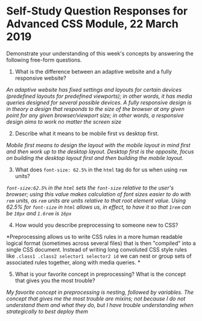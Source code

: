# Self-Study Question Responses for Advanced CSS Module, 22 March 2019

Demonstrate your understanding of this week's concepts by answering the following free-form questions.

1. What is the difference between an adaptive website and a fully responsive website?

*An adaptive website has fixed settings and layouts for certain devices (predefined layouts for predefined viewports); in other words, it has media queries designed for several possible devices. A fully responsive design is in theory a design that responds to the size of the browser at any given point for any given browser/viewport size; in other words, a responsive design aims to work no matter the screen size*

2. Describe what it means to be mobile first vs desktop first.

*Mobile first means to design the layout with the mobile layout in mind first and then work up to the desktop layout. Desktop first is the opposite, focus on building the desktop layout first and then building the mobile layout.*

3. What does `font-size: 62.5%` in the `html` tag do for us when using `rem` units?

*`font-size:62.5%` in the `html` sets the `font-size` relative to the user's browser; using this value makes calculation of font sizes easier to do with `rem` units, as `rem` units are units relative to that root element value. Using 62.5% for `font-size` in `html` allows us, in effect, to have it so that `1rem` can be `10px` and `1.6rem` is `16px`*

4. How would you describe preprocessing to someone new to CSS?

*Preprocessing allows us to write CSS rules in a more human readable logical format (sometimes across several files) that is then "compiled" into a single CSS document. Instead of writing long convoluted CSS style rules like `.class1 .class2 selector1 selector2 id` we can nest or group sets of associated rules together, along with media queries. *

5. What is your favorite concept in preprocessing? What is the concept that gives you the most trouble?

*My favorite concept in preprocessing is nesting, followed by variables. The concept that gives me the most trouble are mixins; not because I do not understand them and what they do, but I have trouble understanding when strategically to best deploy them*